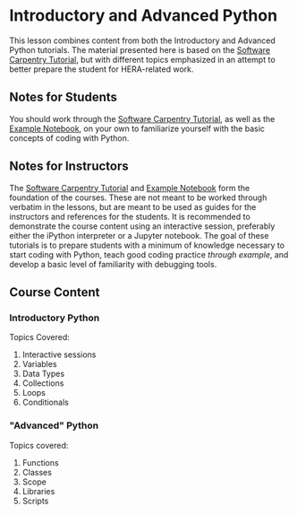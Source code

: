 # Introductory and Advanced Python

This lesson combines content from both the Introductory and Advanced Python tutorials. The material presented here
is based on the [Software Carpentry Tutorial](http://swcarpentry.github.io/python-novice-gapminder/index.html), but
with different topics emphasized in an attempt to better prepare the student for HERA-related work.

## Notes for Students
You should work through the [Software Carpentry Tutorial](http://swcarpentry.github.io/python-novice-gapminder/index.html),
as well as the [Example Notebook](./Demo.ipynb), on your own to familiarize yourself with the basic concepts of
coding with Python.

## Notes for Instructors
The [Software Carpentry Tutorial](http://swcarpentry.github.io/python-novice-gapminder/index.html) and
[Example Notebook](./Demo.ipynb) form the foundation of the courses. These are not meant to be worked through
verbatim in the lessons, but are meant to be used as guides for the instructors and references for the students.
It is recommended to demonstrate the course content using an interactive session, preferably either the iPython
interpreter or a Jupyter notebook. The goal of these tutorials is to prepare students with a minimum of knowledge
necessary to start coding with Python, teach good coding practice *through example*, and develop a basic level of
familiarity with debugging tools.

## Course Content

### Introductory Python

Topics Covered:  
  
1. Interactive sessions
2. Variables
3. Data Types
4. Collections
5. Loops
6. Conditionals

### "Advanced" Python

Topics covered:  
  
1. Functions
2. Classes
3. Scope
4. Libraries
5. Scripts